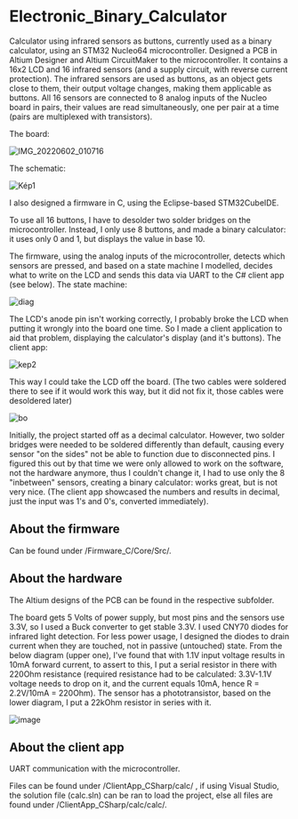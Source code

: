 # Electronic_Binary_Calculator
Calculator using infrared sensors as buttons, currently used as a binary calculator, using an STM32 Nucleo64 microcontroller.
Designed a PCB in Altium Designer and Altium CircuitMaker to the microcontroller. It contains a 16x2 LCD and 16 infrared sensors (and a supply circuit, with  reverse current protection). The infrared sensors are used as buttons, as an object gets close to them, their  output voltage changes, making them applicable as buttons. All 16 sensors are connected to 8 analog inputs of the Nucleo board in pairs, their  values are read simultaneously, one per pair at a time (pairs are multiplexed with transistors). 

The board:

![IMG_20220602_010716](https://user-images.githubusercontent.com/82604073/171653381-bea7c9e6-313c-424d-a305-5c3f1c364a1b.jpg)



The schematic:

![Kép1](https://user-images.githubusercontent.com/82604073/171651510-337e83d1-6683-4950-b547-f7fdc2185fff.png)



I also designed a  firmware in C, using the Eclipse-based STM32CubeIDE.

To use all 16 buttons, I have to desolder two solder bridges on the microcontroller. Instead, I only use 8 buttons, and made a binary calculator: it uses only 0 and 1, but displays the value in base 10.

The firmware, using the analog inputs of the microcontroller, detects which sensors are pressed, and based on a state machine I modelled, decides what to write on the LCD and sends this data via UART to the C# client app (see below). The state machine:

![diag](https://user-images.githubusercontent.com/82604073/171515569-0da1a519-1b1e-4274-a282-5564f1be1bc6.png)

The LCD's anode pin isn't working correctly, I probably broke the LCD when putting it wrongly into the board one time. So I made a client application to aid that problem, displaying the calculator's display (and it's buttons). The client app:

![kep2](https://user-images.githubusercontent.com/82604073/171652173-1e579eb3-8269-4177-9914-b80b25ffff78.png)

This way I could take the LCD off the board. (The two cables were soldered there to see if it would work this way, but it did not fix it, those cables were desoldered later)

![bo](https://user-images.githubusercontent.com/82604073/171654441-8fc4320f-d7cb-4a22-8cf3-09e6cece9e68.jpg)

Initially, the project started off as a decimal calculator. However, two solder bridges were needed to be soldered differently than default, causing every sensor "on the sides" not be able to function due to disconnected pins. I figured this out by that time we were only allowed to work on the software, not the hardware anymore, thus I couldn't change it, I had to use only the 8 "inbetween" sensors, creating a binary calculator: works great, but is not very nice. (The client app showcased the numbers and results in decimal, just the input was 1's and 0's, converted immediately).


## About the firmware
Can be found under /Firmware_C/Core/Src/.

## About the hardware
The Altium designs of the PCB can be found in the respective subfolder.

The board gets 5 Volts of power supply, but most pins and the sensors use 3.3V, so I used a Buck converter to get stable 3.3V.
I used CNY70 diodes for infrared light detection. For less power usage, I designed the diodes to drain current when they are touched, not in passive (untouched) state. From the below diagram (upper one), I've found that with 1.1V input voltage results in 10mA forward current, to assert to this, I put a serial resistor in there with 220Ohm resistance (required resistance had to be calculated: 3.3V-1.1V voltage needs to drop on it, and the current equals 10mA, hence R = 2.2V/10mA = 220Ohm). The sensor has a phototransistor, based on the lower diagram, I put a 22kOhm resistor in series with it.

![image](https://user-images.githubusercontent.com/82604073/236656536-a4673fc2-9eca-4f08-8029-78050d2a2d00.png)

## About the client app
UART communication with the microcontroller.

Files can be found under /ClientApp_CSharp/calc/ , if using Visual Studio, the solution file (calc.sln) can be ran to load the project, else all files are found under /ClientApp_CSharp/calc/calc/.
